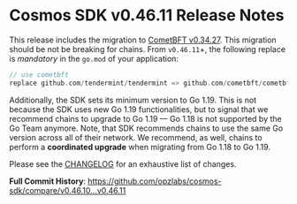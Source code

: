 # Cosmos SDK v0.46.11 Release Notes

This release includes the migration to [CometBFT v0.34.27](https://github.com/cometbft/cometbft/blob/v0.34.27/CHANGELOG.md#v03427).
This migration should be not be breaking for chains.
From `v0.46.11`+, the following replace is *mandatory* in the `go.mod` of your application:

```go
// use cometbft
replace github.com/tendermint/tendermint => github.com/cometbft/cometbft v0.34.27
```

Additionally, the SDK sets its minimum version to Go 1.19. This is not because the SDK uses new Go 1.19 functionalities, but to signal that we recommend chains to upgrade to Go 1.19 — Go 1.18 is not supported by the Go Team anymore.
Note, that SDK recommends chains to use the same Go version across all of their network.
We recommend, as well, chains to perform a **coordinated upgrade** when migrating from Go 1.18 to Go 1.19.

Please see the [CHANGELOG](https://github.com/opzlabs/cosmos-sdk/blob/release/v0.46.x/CHANGELOG.md) for an exhaustive list of changes.

**Full Commit History**: https://github.com/opzlabs/cosmos-sdk/compare/v0.46.10...v0.46.11
